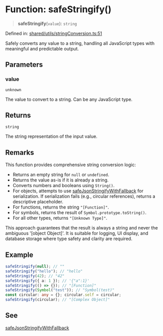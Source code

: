 # Function: safeStringify()

> **safeStringify**(`value`): `string`

Defined in: [shared/utils/stringConversion.ts:51](https://github.com/Nick2bad4u/Uptime-Watcher/blob/8a1973382d5fe14c52996ecda381894eb7ecd4a6/shared/utils/stringConversion.ts#L51)

Safely converts any value to a string, handling all JavaScript types with
meaningful and predictable output.

## Parameters

### value

`unknown`

The value to convert to a string. Can be any JavaScript type.

## Returns

`string`

The string representation of the input value.

## Remarks

This function provides comprehensive string conversion logic:
- Returns an empty string for `null` or `undefined`.
- Returns the value as-is if it is already a string.
- Converts numbers and booleans using `String()`.
- For objects, attempts to use [safeJsonStringifyWithFallback](../../jsonSafety/functions/safeJsonStringifyWithFallback.md) for serialization.
  If serialization fails (e.g., circular references), returns a descriptive placeholder.
- For functions, returns the string `"[Function]"`.
- For symbols, returns the result of `Symbol.prototype.toString()`.
- For all other types, returns `"[Unknown Type]"`.

This approach guarantees that the result is always a string and never the
ambiguous '[object Object]'. It is suitable for logging, UI display, and
database storage where type safety and clarity are required.

## Example

```typescript
safeStringify(null); // ""
safeStringify("hello"); // "hello"
safeStringify(42); // "42"
safeStringify({ a: 1 }); // '{"a":1}'
safeStringify(() => {}); // "[Function]"
safeStringify(Symbol("test")); // "Symbol(test)"
const circular: any = {}; circular.self = circular;
safeStringify(circular); // "[Complex Object]"
```

## See

[safeJsonStringifyWithFallback](../../jsonSafety/functions/safeJsonStringifyWithFallback.md)
